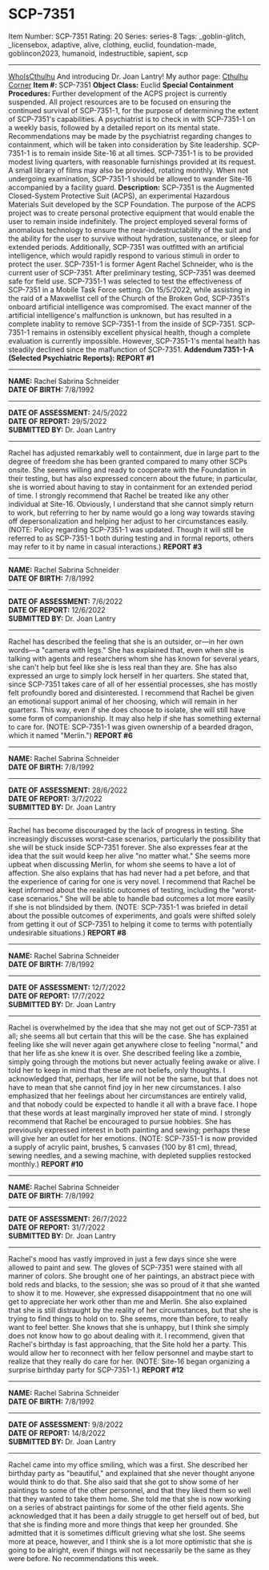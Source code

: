 # SCP-7351
Item Number: SCP-7351
Rating: 20
Series: series-8
Tags: _goblin-glitch, _licensebox, adaptive, alive, clothing, euclid, foundation-made, goblincon2023, humanoid, indestructible, sapient, scp

---

[WhoIsCthulhu](javascript:;)
And introducing Dr. Joan Lantry!
My author page: [Cthulhu Corner](/cthulhu-corner)
**Item #:** SCP-7351
**Object Class:** Euclid
**Special Containment Procedures:** Further development of the ACPS project is currently suspended. All project resources are to be focused on ensuring the continued survival of SCP-7351-1, for the purpose of determining the extent of SCP-7351's capabilities. A psychiatrist is to check in with SCP-7351-1 on a weekly basis, followed by a detailed report on its mental state. Recommendations may be made by the psychiatrist regarding changes to containment, which will be taken into consideration by Site leadership.
SCP-7351-1 is to remain inside Site-16 at all times. SCP-7351-1 is to be provided modest living quarters, with reasonable furnishings provided at its request. A small library of films may also be provided, rotating monthly. When not undergoing examination, SCP-7351-1 should be allowed to wander Site-16 accompanied by a facility guard.
**Description:** SCP-7351 is the Augmented Closed-System Protective Suit (ACPS), an experimental Hazardous Materials Suit developed by the SCP Foundation. The purpose of the ACPS project was to create personal protective equipment that would enable the user to remain inside indefinitely. The project employed several forms of anomalous technology to ensure the near-indestructability of the suit and the ability for the user to survive without hydration, sustenance, or sleep for extended periods. Additionally, SCP-7351 was outfitted with an artificial intelligence, which would rapidly respond to various stimuli in order to protect the user.
SCP-7351-1 is former Agent Rachel Schneider, who is the current user of SCP-7351. After preliminary testing, SCP-7351 was deemed safe for field use. SCP-7351-1 was selected to test the effectiveness of SCP-7351 in a Mobile Task Force setting. On 15/5/2022, while assisting in the raid of a Maxwellist cell of the Church of the Broken God, SCP-7351's onboard artificial intelligence was compromised. The exact manner of the artificial intelligence's malfunction is unknown, but has resulted in a complete inablity to remove SCP-7351-1 from the inside of SCP-7351.
SCP-7351-1 remains in ostensibly excellent physical health, though a complete evaluation is currently impossible. However, SCP-7351-1's mental health has steadily declined since the malfunction of SCP-7351.
**Addendum 7351-1-A (Selected Psychiatric Reports):**
**REPORT #1**
* * *
**NAME:** Rachel Sabrina Schneider  
**DATE OF BIRTH:** 7/8/1992
* * *
**DATE OF ASSESSMENT:** 24/5/2022  
**DATE OF REPORT:** 29/5/2022  
**SUBMITTED BY:** Dr. Joan Lantry
* * *
Rachel has adjusted remarkably well to containment, due in large part to the degree of freedom she has been granted compared to many other SCPs onsite. She seems willing and ready to cooperate with the Foundation in their testing, but has also expressed concern about the future; in particular, she is worried about having to stay in containment for an extended period of time.
I strongly recommend that Rachel be treated like any other individual at Site-16. Obviously, I understand that she cannot simply return to work, but referring to her by name would go a long way towards staving off depersonalization and helping her adjust to her circumstances easily.
(NOTE: Policy regarding SCP-7351-1 was updated. Though it will still be referred to as SCP-7351-1 both during testing and in formal reports, others may refer to it by name in casual interactions.)
**REPORT #3**
* * *
**NAME:** Rachel Sabrina Schneider  
**DATE OF BIRTH:** 7/8/1992
* * *
**DATE OF ASSESSMENT:** 7/6/2022  
**DATE OF REPORT:** 12/6/2022  
**SUBMITTED BY:** Dr. Joan Lantry
* * *
Rachel has described the feeling that she is an outsider, or—in her own words—a "camera with legs." She has explained that, even when she is talking with agents and researchers whom she has known for several years, she can't help but feel like she is less real than they are.
She has also expressed an urge to simply lock herself in her quarters. She stated that, since SCP-7351 takes care of all of her essential processes, she has mostly felt profoundly bored and disinterested.
I recommend that Rachel be given an emotional support animal of her choosing, which will remain in her quarters. This way, even if she does choose to isolate, she will still have some form of companionship. It may also help if she has something external to care for.
(NOTE: SCP-7351-1 was given ownership of a bearded dragon, which it named "Merlin.")
**REPORT #6**
* * *
**NAME:** Rachel Sabrina Schneider  
**DATE OF BIRTH:** 7/8/1992
* * *
**DATE OF ASSESSMENT:** 28/6/2022  
**DATE OF REPORT:** 3/7/2022  
**SUBMITTED BY:** Dr. Joan Lantry
* * *
Rachel has become discouraged by the lack of progress in testing. She increasingly discusses worst-case scenarios, particularly the possibility that she will be stuck inside SCP-7351 forever. She also expresses fear at the idea that the suit would keep her alive "no matter what."
She seems more upbeat when discussing Merlin, for whom she seems to have a lot of affection. She also explains that has had never had a pet before, and that the experience of caring for one is very novel.
I recommend that Rachel be kept informed about the realistic outcomes of testing, including the "worst-case scenarios." She will be able to handle bad outcomes a lot more easily if she is not blindsided by them.
(NOTE: SCP-7351-1 was briefed in detail about the possible outcomes of experiments, and goals were shifted solely from getting it out of SCP-7351 to helping it come to terms with potentially undesirable situations.)
**REPORT #8**
* * *
**NAME:** Rachel Sabrina Schneider  
**DATE OF BIRTH:** 7/8/1992
* * *
**DATE OF ASSESSMENT:** 12/7/2022  
**DATE OF REPORT:** 17/7/2022  
**SUBMITTED BY:** Dr. Joan Lantry
* * *
Rachel is overwhelmed by the idea that she may not get out of SCP-7351 at all; she seems all but certain that this will be the case. She has explained feeling like she will never again get anywhere close to feeling "normal," and that her life as she knew it is over. She described feeling like a zombie, simply going through the motions but never actually feeling awake or alive.
I told her to keep in mind that these are not beliefs, only thoughts. I acknowledged that, perhaps, her life will not be the same, but that does not have to mean that she cannot find joy in her new circumstances. I also emphasized that her feelings about her circumstances are entirely valid, and that nobody could be expected to handle it all with a brave face. I hope that these words at least marginally improved her state of mind.
I strongly recommend that Rachel be encouraged to pursue hobbies. She has previously expressed interest in both painting and sewing; perhaps these will give her an outlet for her emotions.
(NOTE: SCP-7351-1 is now provided a supply of acrylic paint, brushes, 5 canvases (100 by 81 cm), thread, sewing needles, and a sewing machine, with depleted supplies restocked monthly.)
**REPORT #10**
* * *
**NAME:** Rachel Sabrina Schneider  
**DATE OF BIRTH:** 7/8/1992
* * *
**DATE OF ASSESSMENT:** 26/7/2022  
**DATE OF REPORT:** 31/7/2022  
**SUBMITTED BY:** Dr. Joan Lantry
* * *
Rachel's mood has vastly improved in just a few days since she were allowed to paint and sew. The gloves of SCP-7351 were stained with all manner of colors. She brought one of her paintings, an abstract piece with bold reds and blacks, to the session; she was so proud of it that she wanted to show it to me. However, she expressed disappointment that no one will get to appreciate her work other than me and Merlin.
She also explained that she is still distraught by the reality of her circumstances, but that she is trying to find things to hold on to. She seems, more than before, to really want to feel better. She knows that she is unhappy, but I think she simply does not know how to go about dealing with it.
I recommend, given that Rachel's birthday is fast approaching, that the Site hold her a party. This would allow her to reconnect with her fellow personnel and maybe start to realize that they really do care for her.
(NOTE: Site-16 began organizing a surprise birthday party for SCP-7351-1.)
**REPORT #12**
* * *
**NAME:** Rachel Sabrina Schneider  
**DATE OF BIRTH:** 7/8/1992
* * *
**DATE OF ASSESSMENT:** 9/8/2022  
**DATE OF REPORT:** 14/8/2022  
**SUBMITTED BY:** Dr. Joan Lantry
* * *
Rachel came into my office smiling, which was a first. She described her birthday party as "beautiful," and explained that she never thought anyone would think to do that. She also said that she got to show some of her paintings to some of the other personnel, and that they liked them so well that they wanted to take them home. She told me that she is now working on a series of abstract paintings for some of the other field agents.
She acknowledged that it has been a daily struggle to get herself out of bed, but that she is finding more and more things that keep her grounded. She admitted that it is sometimes difficult grieving what she lost. She seems more at peace, however, and I think she is a lot more optimistic that she is going to be alright, even if things will not necessarily be the same as they were before.
No recommendations this week.